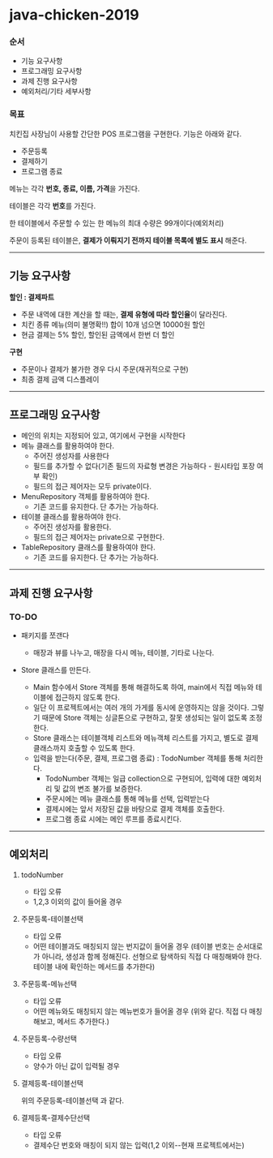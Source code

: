 # java-chicken-2019

### 순서

- 기능 요구사항
- 프로그래밍 요구사항
- 과제 진행 요구사항
- 예외처리/기타 세부사항

### 목표

치킨집 사장님이 사용할 간단한 POS 프로그램을 구현한다. 기능은 아래와 같다.

- 주문등록
- 결제하기
- 프로그램 종료

메뉴는 각각 **번호, 종료, 이름, 가격**을 가진다.

테이블은 각각 **번호**를 가진다.

한 테이블에서 주문할 수 있는 한 메뉴의 최대 수량은 99개이다(예외처리)

주문이 등록된 테이블은, **결제가 이뤄지기 전까지 테이블 목록에 별도 표시** 해준다.

---

## 기능 요구사항

**할인 : 결제파트**

- 주문 내역에 대한 계산을 할 때는, **결제 유형에 따라 할인율**이 달라진다.
- 치킨 종류 메뉴(의미 불명확!!) 합이 10개 넘으면 10000원 할인
- 현금 결제는 5% 할인, 할인된 금액에서 한번 더 할인

**구현**

- 주문이나 결제가 불가한 경우 다시 주문(재귀적으로 구현)
- 최종 결제 금액 디스플레이

---

## 프로그래밍 요구사항

- 메인의 위치는 지정되어 있고, 여기에서 구현을 시작한다
- 메뉴 클래스를 활용하여야 한다.
  - 주어진 생성자를 사용한다
  - 필드를 추가할 수 없다(기존 필드의 자료형 변경은 가능하다 - 원시타입 포장 여부 확인)
  - 필드의 접근 제어자는 모두 private이다.
- MenuRepository 객체를 활용하여야 한다.
  - 기존 코드를 유지한다. 단 추가는 가능하다.
- 테이블 클래스를 활용하여야 한다.
  - 주어진 생성자를 활용한다.
  - 필드의 접근 제어자는 private으로 구현한다.
- TableRepository 클래스를 활용하여야 한다.
  - 기존 코드를 유지한다. 단 추가는 가능하다.

---

## 과제 진행 요구사항

### TO-DO

- 패키지를 쪼갠다
  - 매장과 뷰를 나누고, 매장을 다시 메뉴, 테이블, 기타로 나눈다.

- Store 클래스를 만든다.
  - Main 함수에서 Store 객체를 통해 해결하도록 하여, main에서 직접 메뉴와 테이블에 접근하지 않도록 한다.
  - 일단 이 프로젝트에서는 여러 개의 가게를 동시에 운영하지는 않을 것이다. 
    그렇기 때문에 Store 객체는 싱글톤으로 구현하고, 잘못 생성되는 일이 없도록 조정한다.
  - Store 클래스는 테이블객체 리스트와 메뉴객체 리스트를 가지고, 별도로 결제 클래스까지 호출할 수 있도록 한다.
  - 입력을 받는다(주문, 결제, 프로그램 종료) :  TodoNumber 객체를 통해 처리한다.
    - TodoNumber 객체는 일급 collection으로 구현되어, 입력에 대한 예외처리 및 값의 변조 불가를 보증한다. 
    - 주문시에는 메뉴 클래스를 통해 메뉴를 선택, 입력받는다
    - 결제시에는 앞서 저장된 값을 바탕으로 결제 객체를 호출한다.
    - 프로그램 종료 시에는 메인 루프를 종료시킨다.

---

## 예외처리

1. todoNumber

   - 타입 오류
   - 1,2,3 이외의 값이 들어올 경우

2. 주문등록-테이블선택

   - 타입 오류
   - 어떤 테이블과도 매칭되지 않는 번지값이 들어올 경우
     (테이블 번호는 순서대로가 아니라, 생성과 함께 정해진다. 선형으로 탐색하되 직접 다 매칭해봐야 한다. 테이블 내에 확인하는 메서드를 추가한다)

3. 주문등록-메뉴선택

   - 타입 오류
   - 어떤 메뉴와도 매칭되지 않는 메뉴번호가 들어올 경우
     (위와 같다. 직접 다 매칭해보고, 메서드 추가한다.)

4. 주문등록-수량선택

   - 타입 오류
   - 양수가 아닌 값이 입력될 경우

5. 결제등록-테이블선택

   위의 주문등록-테이블선택 과 같다.

6. 결제등록-결제수단선택

   - 타입 오류
   - 결제수단 번호와 매칭이 되지 않는 입력(1,2 이외--현재 프로젝트에서는)